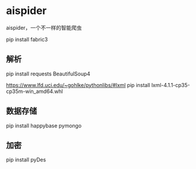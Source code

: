 # aispider
aispider，一个不一样的智能爬虫

pip install fabric3

## 解析

pip install requests BeautifulSoup4

https://www.lfd.uci.edu/~gohlke/pythonlibs/#lxml
pip install lxml-4.1.1-cp35-cp35m-win_amd64.whl


## 数据存储
pip install happybase pymongo


## 加密
pip install pyDes


